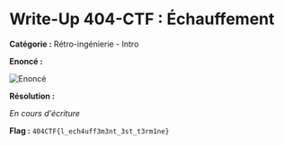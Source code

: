 # Write-Up 404-CTF : Échauffement

__Catégorie :__ Rétro-ingénierie - Intro

**Enoncé :**

![Enoncé](images/enonce.png)

**Résolution :**

_En cours d'écriture_

**Flag :** `404CTF{l_ech4uff3m3nt_3st_t3rm1ne}`